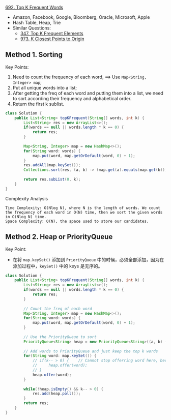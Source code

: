 [692. Top K Frequent Words](https://leetcode.com/problems/top-k-frequent-words/)

* Amazon, Facebook, Google, Bloomberg, Oracle, Microsoft, Apple
* Hash Table, Heap, Trie
* Similar Questions:
    * [347. Top K Frequent Elements](https://leetcode.com/problems/top-k-frequent-elements/)
    * [973. K Closest Points to Origin](https://leetcode.com/problems/k-closest-points-to-origin/)
    

## Method 1. Sorting 
Key Points:
1. Need to count the frequency of each word, ==> Use `Map<String, Integer> map`;
2. Put all unique words into a list;
3. After getting the freq of each word and putting them into a list, we need to sort according their frequency and alphabetical order.
4. Return the first k sublist.

```java
class Solution {
    public List<String> topKFrequent(String[] words, int k) {
        List<String> res = new ArrayList<>();
        if(words == null || words.length * k == 0) {
            return res;
        }
        
        Map<String, Integer> map = new HashMap<>();
        for(String word: words) {
            map.put(word, map.getOrDefault(word, 0) + 1);
        }
        res.addAll(map.keySet());
        Collections.sort(res, (a, b) -> (map.get(a).equals(map.get(b))) ? a.compareTo(b) : map.get(b) - map.get(a));
        
        return res.subList(0, k);
    }
}
```
Complexity Analysis

    Time Complexity: O(Nlog N), where N is the length of words. We count the frequency of each word in O(N) time, then we sort the given words in O(Nlog N) time.
    Space Complexity: O(N), the space used to store our candidates.


## Method 2. Heap or PriorityQueue
Key Point:
* 在将 `map.keySet()` 添加到 `PriorityQueue` 中的时候，必须全部添加，因为在添加过程中，`keySet()` 中的 keys 是无序的。
```java
class Solution {
    public List<String> topKFrequent(String[] words, int k) {
        List<String> res = new ArrayList<>();
        if(words == null || words.length * k == 0) {
            return res;
        }
        
        // Count the freq of each word
        Map<String, Integer> map = new HashMap<>();
        for(String word: words) {
            map.put(word, map.getOrDefault(word, 0) + 1);
        }
        
        // Use the PriorityQueue to sort
        PriorityQueue<String> heap = new PriorityQueue<String>((a, b) -> (map.get(a).equals(map.get(b))) ? a.compareTo(b) : map.get(b) - map.get(a));
        
        // Add words to PriorityQueue and just keep the top k words
        for(String word: map.keySet()) {
            // if(k-- > 0) {    // Cannot stop offerring word here, because the keys are not in order
            //     heap.offer(word);
            // }
            heap.offer(word);
        }
        
        while(!heap.isEmpty() && k-- > 0) {
            res.add(heap.poll());
        }
        return res;
    }
}
```




